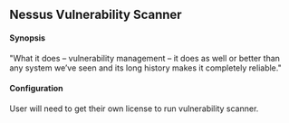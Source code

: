 ## Nessus Vulnerability Scanner

#### Synopsis

"What it does – vulnerability management – it does as well or better than any system we’ve seen and its long history makes it completely reliable."

#### Configuration

User will need to get their own license to run vulnerability scanner.
